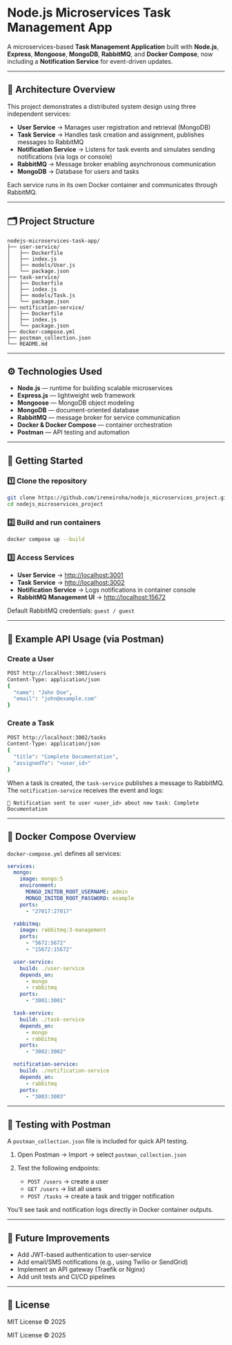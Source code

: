 # Node.js Microservices Task Management App

A microservices-based **Task Management Application** built with **Node.js**, **Express**, **Mongoose**, **MongoDB**, **RabbitMQ**, and **Docker Compose**, now including a **Notification Service** for event-driven updates.

---

## 🧱 Architecture Overview

This project demonstrates a distributed system design using three independent services:

* **User Service** → Manages user registration and retrieval (MongoDB)
* **Task Service** → Handles task creation and assignment, publishes messages to RabbitMQ
* **Notification Service** → Listens for task events and simulates sending notifications (via logs or console)
* **RabbitMQ** → Message broker enabling asynchronous communication
* **MongoDB** → Database for users and tasks

Each service runs in its own Docker container and communicates through RabbitMQ.

---

## 🗂️ Project Structure

```
nodejs-microservices-task-app/
├── user-service/
│   ├── Dockerfile
│   ├── index.js
│   ├── models/User.js
│   └── package.json
├── task-service/
│   ├── Dockerfile
│   ├── index.js
│   ├── models/Task.js
│   └── package.json
├── notification-service/
│   ├── Dockerfile
│   ├── index.js
│   └── package.json
├── docker-compose.yml
├── postman_collection.json
└── README.md
```

---

## ⚙️ Technologies Used

* **Node.js** — runtime for building scalable microservices
* **Express.js** — lightweight web framework
* **Mongoose** — MongoDB object modeling
* **MongoDB** — document-oriented database
* **RabbitMQ** — message broker for service communication
* **Docker & Docker Compose** — container orchestration
* **Postman** — API testing and automation

---

## 🚀 Getting Started

### 1️⃣ Clone the repository

```bash
git clone https://github.com/ireneiroha/nodejs_microservices_project.git
cd nodejs_microservices_project
```

### 2️⃣ Build and run containers

```bash
docker compose up --build
```

### 3️⃣ Access Services

* **User Service** → [http://localhost:3001](http://localhost:3001)
* **Task Service** → [http://localhost:3002](http://localhost:3002)
* **Notification Service** → Logs notifications in container console
* **RabbitMQ Management UI** → [http://localhost:15672](http://localhost:15672)

Default RabbitMQ credentials: `guest / guest`

---

## 🔧 Example API Usage (via Postman)

### Create a User

```bash
POST http://localhost:3001/users
Content-Type: application/json
{
  "name": "John Doe",
  "email": "john@example.com"
}
```

### Create a Task

```bash
POST http://localhost:3002/tasks
Content-Type: application/json
{
  "title": "Complete Documentation",
  "assignedTo": "<user_id>"
}
```

When a task is created, the `task-service` publishes a message to RabbitMQ. The `notification-service` receives the event and logs:

```
📢 Notification sent to user <user_id> about new task: Complete Documentation
```

---

## 🐳 Docker Compose Overview

`docker-compose.yml` defines all services:

```yaml
services:
  mongo:
    image: mongo:5
    environment:
      MONGO_INITDB_ROOT_USERNAME: admin
      MONGO_INITDB_ROOT_PASSWORD: example
    ports:
      - "27017:27017"

  rabbitmq:
    image: rabbitmq:3-management
    ports:
      - "5672:5672"
      - "15672:15672"

  user-service:
    build: ./user-service
    depends_on:
      - mongo
      - rabbitmq
    ports:
      - "3001:3001"

  task-service:
    build: ./task-service
    depends_on:
      - mongo
      - rabbitmq
    ports:
      - "3002:3002"

  notification-service:
    build: ./notification-service
    depends_on:
      - rabbitmq
    ports:
      - "3003:3003"
```

---

## 🧪 Testing with Postman

A `postman_collection.json` file is included for quick API testing.

1. Open Postman → Import → select `postman_collection.json`
2. Test the following endpoints:

   * `POST /users` → create a user
   * `GET /users` → list all users
   * `POST /tasks` → create a task and trigger notification

You’ll see task and notification logs directly in Docker container outputs.

---

## 🧩 Future Improvements

* Add JWT-based authentication to user-service
* Add email/SMS notifications (e.g., using Twilio or SendGrid)
* Implement an API gateway (Traefik or Nginx)
* Add unit tests and CI/CD pipelines

---

## 📄 License

MIT License © 2025


MIT License © 2025
